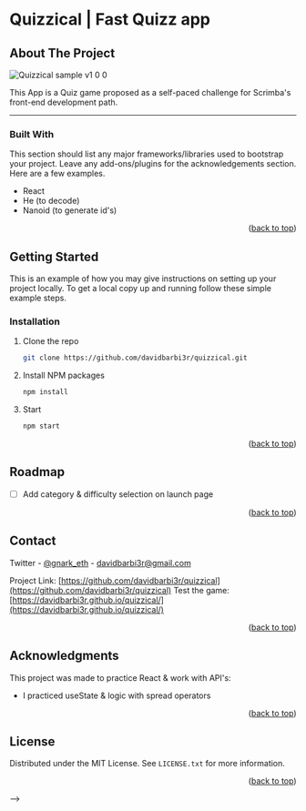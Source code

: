 # Quizzical | Fast Quizz app
<!-- ABOUT THE PROJECT -->
## About The Project

![Quizzical sample v1 0 0](https://user-images.githubusercontent.com/96946497/179247243-1a0ce9db-33f7-42bd-8052-742049a2da42.png)


This App is a Quiz game proposed as a self-paced challenge for Scrimba's front-end development path.


-----
### Built With

This section should list any major frameworks/libraries used to bootstrap your project. Leave any add-ons/plugins for the acknowledgements section. Here are a few examples.

* React
* He (to decode)
* Nanoid (to generate id's)
 
<p align="right">(<a href="#top">back to top</a>)</p>



<!-- GETTING STARTED -->
## Getting Started

This is an example of how you may give instructions on setting up your project locally.
To get a local copy up and running follow these simple example steps.

### Installation

1. Clone the repo
   ```sh
   git clone https://github.com/davidbarbi3r/quizzical.git
   ```
2. Install NPM packages
   ```sh
   npm install
   ```
3. Start
   ```sh
   npm start
   ```

<p align="right">(<a href="#top">back to top</a>)</p>


<!-- ROADMAP -->
## Roadmap

- [ ] Add category & difficulty selection on launch page

<p align="right">(<a href="#top">back to top</a>)</p>


<!-- CONTACT -->
## Contact

Twitter - [@gnark_eth]([https://twitter.com/gnark_eth]) - davidbarbi3r@gmail.com

Project Link: [https://github.com/davidbarbi3r/quizzical](https://github.com/davidbarbi3r/quizzical)
Test the game: [https://davidbarbi3r.github.io/quizzical/](https://davidbarbi3r.github.io/quizzical/)

<p align="right">(<a href="#top">back to top</a>)</p>


<!-- ACKNOWLEDGMENTS -->
## Acknowledgments

This project was made to practice React & work with API's: 
- I practiced useState & logic with spread operators 

<p align="right">(<a href="#top">back to top</a>)</p>


<!-- CONTRIBUTING 
## Contributing

Contributions are what make the open source community such an amazing place to learn, inspire, and create. Any contributions you make are **greatly appreciated**.

If you have a suggestion that would make this better, please fork the repo and create a pull request. You can also simply open an issue with the tag "enhancement".
Don't forget to give the project a star! Thanks again!

1. Fork the Project
2. Create your Feature Branch (`git checkout -b feature/AmazingFeature`)
3. Commit your Changes (`git commit -m 'Add some AmazingFeature'`)
4. Push to the Branch (`git push origin feature/AmazingFeature`)
5. Open a Pull Request

<p align="right">(<a href="#top">back to top</a>)</p>



<!-- LICENSE -->
## License

Distributed under the MIT License. See `LICENSE.txt` for more information.

<p align="right">(<a href="#top">back to top</a>)</p>-->

